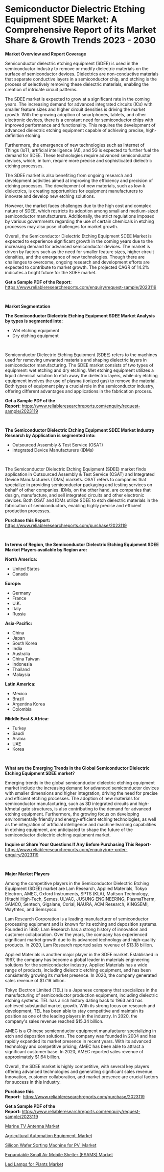 <p><h1>Semiconductor Dielectric Etching Equipment SDEE Market: A Comprehensive Report of its Market Share & Growth Trends 2023 - 2030</h1></p><p><strong>Market Overview and Report Coverage</strong></p>
<p><p>Semiconductor dielectric etching equipment (SDEE) is used in the semiconductor industry to remove or modify dielectric materials on the surface of semiconductor devices. Dielectrics are non-conductive materials that separate conductive layers in a semiconductor chip, and etching is the process of selectively removing these dielectric materials, enabling the creation of intricate circuit patterns.</p><p>The SDEE market is expected to grow at a significant rate in the coming years. The increasing demand for advanced integrated circuits (ICs) with smaller feature sizes and higher circuit densities is driving the market growth. With the growing adoption of smartphones, tablets, and other electronic devices, there is a constant need for semiconductor chips with improved performance and functionality. This requires the development of advanced dielectric etching equipment capable of achieving precise, high-definition etching.</p><p>Furthermore, the emergence of new technologies such as Internet of Things (IoT), artificial intelligence (AI), and 5G is expected to further fuel the demand for SDEE. These technologies require advanced semiconductor devices, which, in turn, require more precise and sophisticated dielectric etching processes.</p><p>The SDEE market is also benefiting from ongoing research and development activities aimed at improving the efficiency and precision of etching processes. The development of new materials, such as low-k dielectrics, is creating opportunities for equipment manufacturers to innovate and develop new etching solutions.</p><p>However, the market faces challenges due to the high cost and complex nature of SDEE, which restricts its adoption among small and medium-sized semiconductor manufacturers. Additionally, the strict regulations imposed by various governments regarding the use of certain chemicals in etching processes may also pose challenges for market growth.</p><p>Overall, the Semiconductor Dielectric Etching Equipment SDEE Market is expected to experience significant growth in the coming years due to the increasing demand for advanced semiconductor devices. The market is driven by factors such as the need for smaller feature sizes, higher circuit densities, and the emergence of new technologies. Though there are challenges to overcome, ongoing research and development efforts are expected to contribute to market growth. The projected CAGR of 14.2% indicates a bright future for the SDEE market.</p></p>
<p><strong>Get a Sample PDF of the Report:</strong> <a href="https://www.reliableresearchreports.com/enquiry/request-sample/2023119">https://www.reliableresearchreports.com/enquiry/request-sample/2023119</a></p>
<p>&nbsp;</p>
<p><strong>Market Segmentation</strong></p>
<p><strong>The Semiconductor Dielectric Etching Equipment SDEE Market Analysis by types is segmented into:</strong></p>
<p><ul><li>Wet etching equipment</li><li>Dry etching equipment</li></ul></p>
<p>&nbsp;</p>
<p><p>Semiconductor Dielectric Etching Equipment (SDEE) refers to the machines used for removing unwanted materials and shaping dielectric layers in semiconductor manufacturing. The SDEE market consists of two types of equipment: wet etching and dry etching. Wet etching equipment utilizes a liquid chemical solution to etch away the dielectric layers, while dry etching equipment involves the use of plasma (ionized gas) to remove the material. Both types of equipment play a crucial role in the semiconductor industry, offering different advantages and applications in the fabrication process.</p></p>
<p><strong>Get a Sample PDF of the Report:</strong>&nbsp;<a href="https://www.reliableresearchreports.com/enquiry/request-sample/2023119">https://www.reliableresearchreports.com/enquiry/request-sample/2023119</a></p>
<p>&nbsp;</p>
<p><strong>The Semiconductor Dielectric Etching Equipment SDEE Market Industry Research by Application is segmented into:</strong></p>
<p><ul><li>Outsourced Assembly & Test Service (OSAT)</li><li>Integrated Device Manufacturers (IDMs)</li></ul></p>
<p>&nbsp;</p>
<p><p>The Semiconductor Dielectric Etching Equipment (SDEE) market finds application in Outsourced Assembly & Test Service (OSAT) and Integrated Device Manufacturers (IDMs) markets. OSAT refers to companies that specialize in providing semiconductor packaging and testing services on behalf of other companies. IDMs, on the other hand, are companies that design, manufacture, and sell integrated circuits and other electronic devices. Both OSAT and IDMs utilize SDEE to etch dielectric materials in the fabrication of semiconductors, enabling highly precise and efficient production processes.</p></p>
<p><strong>Purchase this Report:</strong>&nbsp; <a href="https://www.reliableresearchreports.com/purchase/2023119">https://www.reliableresearchreports.com/purchase/2023119</a></p>
<p>&nbsp;</p>
<p><strong>In terms of Region, the Semiconductor Dielectric Etching Equipment SDEE Market Players available by Region are:</strong></p>
<p>
    <p> <strong> North America: </strong>
        <ul>
            <li>United States</li>
            <li>Canada</li>
        </ul>
        </p> 
    <p> <strong> Europe: </strong>
        <ul>
            <li>Germany</li>
            <li>France</li>
            <li>U.K.</li>
            <li>Italy</li>
            <li>Russia</li>
        </ul>
        </p> 
    <p> <strong> Asia-Pacific: </strong>
        <ul>
            <li>China</li>
            <li>Japan</li>
            <li>South Korea</li>
            <li>India</li>
            <li>Australia</li>
            <li>China Taiwan</li>
            <li>Indonesia</li>
            <li>Thailand</li>
            <li>Malaysia</li>
        </ul>
        </p> 
    <p> <strong> Latin America: </strong>
        <ul>
            <li>Mexico</li>
            <li>Brazil</li>
            <li>Argentina Korea</li>
            <li>Colombia</li>
        </ul>
        </p> 
    <p> <strong> Middle East & Africa: </strong>
        <ul>
            <li>Turkey</li>
            <li>Saudi</li>
            <li>Arabia</li>
            <li>UAE</li>
            <li>Korea</li>
        </ul>
    </p>
    </p>
<p>&nbsp;</p>
<p><strong>What are the Emerging Trends in the Global Semiconductor Dielectric Etching Equipment SDEE market?</strong></p>
<p><p>Emerging trends in the global semiconductor dielectric etching equipment market include the increasing demand for advanced semiconductor devices with smaller dimensions and higher integration, driving the need for precise and efficient etching processes. The adoption of new materials for semiconductor manufacturing, such as 3D integrated circuits and high-k/metal gate structures, is also contributing to the demand for advanced etching equipment. Furthermore, the growing focus on developing environmentally friendly and energy-efficient etching technologies, as well as the integration of artificial intelligence and machine learning capabilities in etching equipment, are anticipated to shape the future of the semiconductor dielectric etching equipment market.</p></p>
<p><strong>Inquire or Share Your Questions If Any Before Purchasing This Report</strong>- <a href="https://www.reliableresearchreports.com/enquiry/pre-order-enquiry/2023119">https://www.reliableresearchreports.com/enquiry/pre-order-enquiry/2023119</a></p>
<p>&nbsp;</p>
<p><strong>Major Market Players</strong></p>
<p><p>Among the competitive players in the Semiconductor Dielectric Etching Equipment (SDEE) market are Lam Research, Applied Materials, Tokyo Electron, AMEC, Oxford Instruments, SPTS (KLA), Mattson Technology, Hitachi High-Tech, Semes, ULVAC, JUSUNG ENGINEERING, PlasmaTherm, SAMCO, Sentech, Gigalane, Corial, NAURA, ACM Research, KINGSEMI, Waythtec, and Semsysco. </p><p>Lam Research Corporation is a leading manufacturer of semiconductor processing equipment and is known for its etching and deposition systems. Founded in 1980, Lam Research has a strong history of innovation and customer collaboration. Over the years, the company has experienced significant market growth due to its advanced technology and high-quality products. In 2020, Lam Research reported sales revenue of $13.18 billion.</p><p>Applied Materials is another major player in the SDEE market. Established in 1967, the company has become a global leader in materials engineering solutions for the semiconductor industry. Applied Materials has a wide range of products, including dielectric etching equipment, and has been consistently growing its market presence. In 2020, the company generated sales revenue of $17.16 billion.</p><p>Tokyo Electron Limited (TEL) is a Japanese company that specializes in the manufacturing of semiconductor production equipment, including dielectric etching systems. TEL has a rich history dating back to 1963 and has achieved substantial market growth. With its strong focus on research and development, TEL has been able to stay competitive and maintain its position as one of the leading players in the industry. In 2020, the company's sales revenue reached $15.34 billion.</p><p>AMEC is a Chinese semiconductor equipment manufacturer specializing in etch and deposition solutions. The company was founded in 2004 and has rapidly expanded its market presence in recent years. With its advanced technology and competitive pricing, AMEC has been able to attract a significant customer base. In 2020, AMEC reported sales revenue of approximately $1.64 billion.</p><p>Overall, the SDEE market is highly competitive, with several key players offering advanced technologies and generating significant sales revenue. Innovation, customer collaboration, and market presence are crucial factors for success in this industry.</p></p>
<p><strong>Purchase this Report:</strong>&nbsp;&nbsp;<a href="https://www.reliableresearchreports.com/purchase/2023119">https://www.reliableresearchreports.com/purchase/2023119</a></p>
<p></p>
<p><strong>Get a Sample PDF of the Report:</strong>&nbsp;<a href="https://www.reliableresearchreports.com/enquiry/request-sample/2023119">https://www.reliableresearchreports.com/enquiry/request-sample/2023119</a></p>
<p><p><a href="https://github.com/GroverBarry/Market-Research-Report-List-2/blob/main/marine-tv-antenna-market.md">Marine TV Antenna Market</a></p><p><a href="https://medium.com/@royalhoeger626/agricultural-automation-equipment-market-research-report-its-history-and-forecast-2023-to-2030-5e034feffb71">Agricultural Automation Equipment  Market</a></p><p><a href="https://medium.com/@boydsmitham726/silicon-wafer-sorting-machine-for-pv-market-report-reveals-the-latest-trends-and-growth-80c66839f341">Silicon Wafer Sorting Machine for PV  Market</a></p><p><a href="https://medium.com/@birdielynch645/expandable-small-air-mobile-shelter-esams-market-size-market-outlook-and-market-forecast-2023-fae5d743934c">Expandable Small Air Mobile Shelter (ESAMS) Market</a></p><p><a href="https://medium.com/@jerrodhilll68/decoding-led-lamps-for-plants-market-metrics-market-share-trends-and-growth-patterns-023699b887e3">Led Lamps for Plants Market</a></p></p>